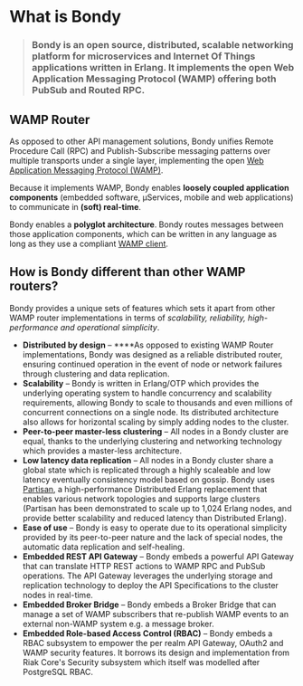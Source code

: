 # What is Bondy

> ### Bondy is an open source, distributed, scalable networking platform for microservices and Internet Of Things applications written in Erlang. It implements the open Web Application Messaging Protocol \(WAMP\) offering both PubSub and Routed RPC.

## WAMP Router

As opposed to other API management solutions, Bondy unifies Remote Procedure Call \(RPC\) and Publish-Subscribe messaging patterns over multiple transports under a single layer, implementing the open [Web Application Messaging Protocol \(WAMP\)](../using/introduction_to_wamp/).

Because it implements WAMP, Bondy enables **loosely coupled application components** \(embedded software, µServices, mobile and web applications\) to communicate in **\(soft\) real-time**.

Bondy enables a **polyglot architecture**. Bondy  routes messages between those application components, which can be written in any language as long as they use a compliant [WAMP client](https://crossbar.io/docs/Getting-Started/#wamp-clients).

## How is Bondy different than other WAMP routers?

Bondy provides a unique sets of features which sets it apart from other WAMP router implementations in terms of _scalability, reliability, high-performance and operational simplicity_.

* **Distributed by design** – ****As opposed to existing WAMP Router implementations, Bondy was designed as a reliable distributed router, ensuring continued operation in the event of node or network failures through clustering and data replication. 
* **Scalability** – Bondy is written in Erlang/OTP which provides the underlying operating system to handle concurrency and scalability requirements, allowing Bondy to scale to thousands and even millions of concurrent connections on a single node. Its distributed architecture also allows for horizontal scaling by simply adding nodes to the cluster.
* **Peer-to-peer master-less clustering** – All nodes in a Bondy cluster are equal, thanks to the underlying clustering and networking technology which provides a master-less architecture.
* **Low latency data replication** – All nodes in a Bondy cluster share a global state which is replicated through a highly scaleable and low latency eventually consistency model based on gossip. Bondy uses [Partisan](http://partisan.cloud), a high-performance Distributed Erlang replacement that enables various network topologies and supports large clusters \(Partisan has been demonstrated to scale up to 1,024 Erlang nodes, and provide better scalability and reduced latency than Distributed Erlang\). 
* **Ease of use** – Bondy is easy to operate due to its operational simplicity provided by its peer-to-peer nature and the lack of special nodes, the automatic data replication and self-healing.
* **Embedded REST API Gateway** – Bondy embeds a powerful API Gateway that can translate HTTP REST actions to WAMP RPC and PubSub operations. The API Gateway leverages the underlying storage and replication technology to deploy the API Specifications to the cluster nodes in real-time.
* **Embedded Broker Bridge** – Bondy embeds a Broker Bridge that can manage a set of WAMP subscribers that re-publish WAMP events to an external non-WAMP system e.g. a message broker.
* **Embedded Role-based Access Control \(RBAC\)** – Bondy embeds a RBAC subsystem to empower the per realm API Gateway, OAuth2 and WAMP security features. It borrows its design and implementation from Riak Core's Security subsystem which itself was modelled after PostgreSQL RBAC.





